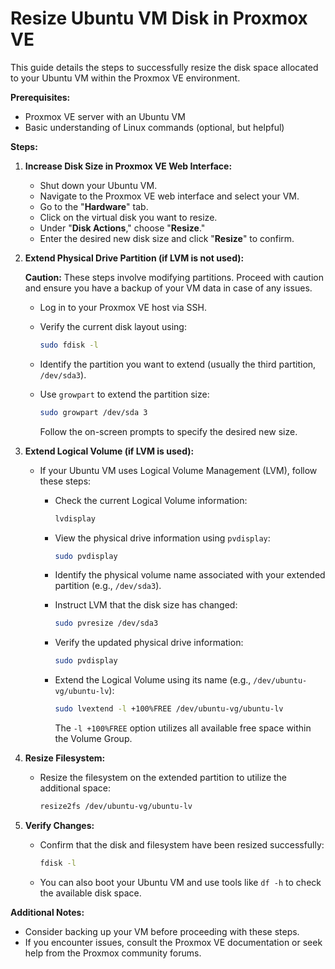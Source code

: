 # Resize Ubuntu VM Disk in Proxmox VE

This guide details the steps to successfully resize the disk space allocated to your Ubuntu VM within the Proxmox VE environment.

**Prerequisites:**

- Proxmox VE server with an Ubuntu VM
- Basic understanding of Linux commands (optional, but helpful)

**Steps:**

1. **Increase Disk Size in Proxmox VE Web Interface:**

   - Shut down your Ubuntu VM.
   - Navigate to the Proxmox VE web interface and select your VM.
   - Go to the "**Hardware**" tab.
   - Click on the virtual disk you want to resize.
   - Under "**Disk Actions**," choose "**Resize**."
   - Enter the desired new disk size and click "**Resize**" to confirm.

2. **Extend Physical Drive Partition (if LVM is not used):**

   **Caution:** These steps involve modifying partitions. Proceed with caution and ensure you have a backup of your VM data in case of any issues.

   - Log in to your Proxmox VE host via SSH.
   - Verify the current disk layout using:

     ```bash
     sudo fdisk -l
     ```

   - Identify the partition you want to extend (usually the third partition, `/dev/sda3`).
   - Use `growpart` to extend the partition size:

     ```bash
     sudo growpart /dev/sda 3
     ```

     Follow the on-screen prompts to specify the desired new size.

3. **Extend Logical Volume (if LVM is used):**

   - If your Ubuntu VM uses Logical Volume Management (LVM), follow these steps:

     - Check the current Logical Volume information:

       ```bash
       lvdisplay
       ```

     - View the physical drive information using `pvdisplay`:

       ```bash
       sudo pvdisplay
       ```

     - Identify the physical volume name associated with your extended partition (e.g., `/dev/sda3`).

     - Instruct LVM that the disk size has changed:

       ```bash
       sudo pvresize /dev/sda3
       ```

     - Verify the updated physical drive information:

       ```bash
       sudo pvdisplay
       ```

     - Extend the Logical Volume using its name (e.g., `/dev/ubuntu-vg/ubuntu-lv`):

       ```bash
       sudo lvextend -l +100%FREE /dev/ubuntu-vg/ubuntu-lv
       ```

       The `-l +100%FREE` option utilizes all available free space within the Volume Group.

4. **Resize Filesystem:**

   - Resize the filesystem on the extended partition to utilize the additional space:

     ```bash
     resize2fs /dev/ubuntu-vg/ubuntu-lv
     ```

5. **Verify Changes:**

   - Confirm that the disk and filesystem have been resized successfully:

     ```bash
     fdisk -l
     ```

   - You can also boot your Ubuntu VM and use tools like `df -h` to check the available disk space.

**Additional Notes:**

- Consider backing up your VM before proceeding with these steps.
- If you encounter issues, consult the Proxmox VE documentation or seek help from the Proxmox community forums.
